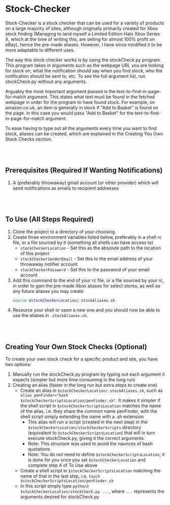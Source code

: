 # Stock-Checker
Stock-Checker is a stock checker that can be used for a variety of products on a large majority of sites, although originally primarily created for Xbox stock finding (Managing to land myself a Limited Edition Halo Xbox Series X, which at the time of writing this, are selling for almost 100% profit on eBay), hence the pre-made aliases.  However, I have since modified it to be more adaptable to different uses.

The way this stock checker works is by using the stockCheck.py program.  This program takes in arguments such as the webpage URL you are looking for stock on, what the notification should say when you find stock, who the notification should be sent to, etc.  To see the full argument list, run stockCheck.py without any arguments.

Arguably the most important argument passed is the text-to-find-in-page-for-match argument.  This states what text must be found in the fetched webpage in order for the program to have found stock.  For example, on amazon.co.uk, an item is generally in stock if "Add to Basket" is found on the page.  In this case you would pass "Add to Basket" for the text-to-find-in-page-for-match argument.

To ease having to type out all the arguments every time you want to find stock, aliases can be created, which are explained in the Creating You Own Stock Checks section.

<br><br>

## Prerequisites (Required If Wanting Notifications)
1. A (preferably throwaway) gmail account (or other provider) which will send notifications as emails to recipient addresses

<br><br>

## To Use (All Steps Required)
1. Clone the project to a directory of your choosing.
2. Create three environment variables listed below, preferably in a shell rc file, or a file sourced by it (something all shells can have access to)
    * `stockCheckerLocation` - Set this as the absolute path to the location of this project
    * `stockCheckerSenderEmail` - Set this to the email address of your throwaway notifier account
    * `stockCheckerPassword` - Set this to the password of your email account
3. Add this command to the end of your rc file, or a file sourced by your rc, in order to gain the pre-made Xbox aliases for select stores, as well as any future aliases you may create
    ```bash
    source $stockCheckerLocation/.stockAliases.sh
    ```
4. Resource your shell or open a new one and you should now be able to use the aliases in `.stockAliases.sh`.

<br><br>

## Creating Your Own Stock Checks (Optional)
To create your own stock check for a specific product and site, you have two options:
1. Manually run the stockCheck.py program by typing out each argument it expects (simpler but more time consuming in the long run)
2. Creating an alias (faster in the long run but extra steps to create one)
    * Create an alias in `$stockCheckerLocation/.stockAliases.sh`, such as `alias penFinder="bash $stockCheckerScriptsLocation/penFinder.sh"`.  It makes it simpler if the shell script in `$stockCheckerScriptsLocation` matches the name of the alias, i.e. they share the common name penFinder, with the shell script simply extending the name with a .sh extension
        * This alias will run a script (created in the next step) in the `$stockCheckerLocation/stockCheckerScripts` directory (equivalent to `$stockCheckerScriptsLocation`) that will in turn execute stockCheck.py, giving it the correct arguments.
        * Note: This structure was used to avoid the naunces of bash quotations
        * Note: You do not need to define `$stockCheckerScriptsLocation`; it is done for you once you set `$stockCheckerLocation` and complete step 4 of To Use above
    * Create a shell script in `$stockCheckerScriptsLocation` matching the name of that in the last step, i.e. `touch $stockCheckerScriptsLocation/penFinder.sh`
    * In this script simply type `python3 $stockCheckerLocation/stockCheck.py ...`, where `...` represents the arguments desired for stockCheck.py
